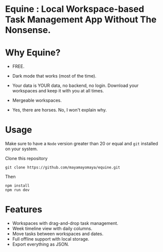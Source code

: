 # Equine : Local Workspace-based Task Management App Without The Nonsense. 

# Why Equine?

- FREE.

- Dark mode that works (most of the time).

- Your data is YOUR data, no backend, no login. Download your workspaces and keep it with you at all times.

- Mergeable workspaces.

- Yes, there are horses. No, I won't explain why.

# Usage 
Make sure to have a `Node` version greater than 20 or equal and `git` installed on your system.

Clone this repository

```
git clone https://github.com/mayamayomaya/equine.git
```
Then

```
npm install 
npm run dev
```

# Features 

- Workspaces with drag-and-drop task management.
- Week timeline view with daily columns.
- Move tasks between workspaces and dates.
- Full offline support with local storage.
- Export everything as JSON.

